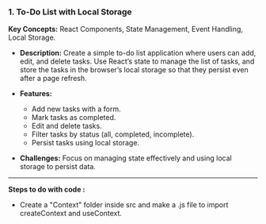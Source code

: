 ### 1. **To-Do List with Local Storage**

   **Key Concepts:** React Components, State Management, Event Handling, Local Storage.

   - **Description:** Create a simple to-do list application where users can add, edit, and delete tasks. Use React’s state to manage the list of tasks, and store the tasks in the browser’s local storage so that they persist even after a page refresh.

   - **Features:**
     - Add new tasks with a form.
     - Mark tasks as completed.
     - Edit and delete tasks.
     - Filter tasks by status (all, completed, incomplete).
     - Persist tasks using local storage.

   - **Challenges:** Focus on managing state effectively and using local storage to persist data.



-----------------------------------------------------------------


**Steps to do with code :**

- Create a "Context" folder inside src and make a .js file to import createContext and useContext.
